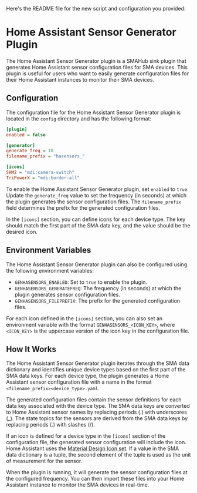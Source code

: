 Here's the README file for the new script and configuration you provided:

# Home Assistant Sensor Generator Plugin

The Home Assistant Sensor Generator plugin is a SMAHub sink plugin that generates Home Assistant sensor configuration files for SMA devices. This plugin is useful for users who want to easily generate configuration files for their Home Assistant instances to monitor their SMA devices.

## Configuration

The configuration file for the Home Assistant Sensor Generator plugin is located in the `config` directory and has the following format:

```ini
[plugin]
enabled = false

[generator]
generate_freq = 10
filename_prefix = "hasensors_"

[icons]
SHM2 = "mdi:camera-switch"
TriPowerX = "mdi:border-all"
```

To enable the Home Assistant Sensor Generator plugin, set `enabled` to `true`. Update the `generate_freq` value to set the frequency (in seconds) at which the plugin generates the sensor configuration files. The `filename_prefix` field determines the prefix for the generated configuration files.

In the `[icons]` section, you can define icons for each device type. The key should match the first part of the SMA data key, and the value should be the desired icon.

## Environment Variables

The Home Assistant Sensor Generator plugin can also be configured using the following environment variables:

- `GENHASENSORS_ENABLED`: Set to `true` to enable the plugin.
- `GENHASENSORS_GENERATEFREQ`: The frequency (in seconds) at which the plugin generates sensor configuration files.
- `GENHASENSORS_FILEPREFIX`: The prefix for the generated configuration files.

For each icon defined in the `[icons]` section, you can also set an environment variable with the format `GENHASENSORS_<ICON_KEY>`, where `<ICON_KEY>` is the uppercase version of the icon key in the configuration file.

## How It Works

The Home Assistant Sensor Generator plugin iterates through the SMA data dictionary and identifies unique device types based on the first part of the SMA data keys. For each device type, the plugin generates a Home Assistant sensor configuration file with a name in the format `<filename_prefix><device_type>.yaml`.

The generated configuration files contain the sensor definitions for each data key associated with the device type. The SMA data keys are converted to Home Assistant sensor names by replacing periods (.) with underscores (_). The state topics for the sensors are derived from the SMA data keys by replacing periods (.) with slashes (/).

If an icon is defined for a device type in the `[icons]` section of the configuration file, the generated sensor configuration will include the icon. Home Assistant uses the [Material Design Icon set](https://materialdesignicons.com).
If a value in the SMA data dictionary is a tuple, the second element of the tuple is used as the unit of measurement for the sensor.

When the plugin is running, it will generate the sensor configuration files at the configured frequency. You can then import these files into your Home Assistant instance to monitor the SMA devices in real-time.